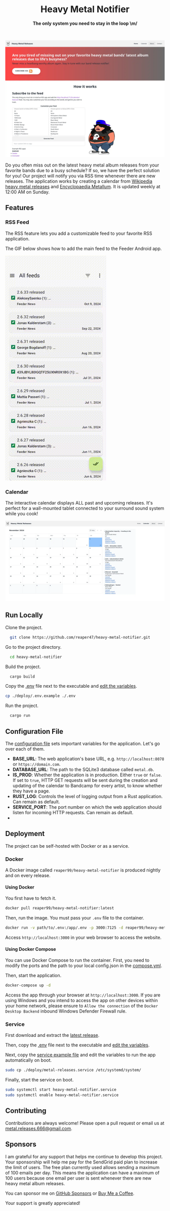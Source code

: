<div align="center">

# Heavy Metal Notifier
**The only system you need to stay in the loop \m/**

<br>

![Heavy Metal Notifier Screenshot](.github/images/main.webp)

</div>

Do you often miss out on the latest heavy metal album releases from your favorite bands due to a busy schedule? If so, we have the perfect solution for you! Our project will notify you via RSS time whenever there are new releases. The application works by creating a calendar from [Wikipedia heavy metal releases](https://en.wikipedia.org/wiki/2024_in_heavy_metal_music) and [Encyclopaedia Metallum](https://www.metal-archives.com/). It is updated weekly at 12:00 AM on Sunday. 

## Features

### RSS Feed

The RSS feature lets you add a customizable feed to your favorite RSS application.

The GIF below shows how to add the main feed to the Feeder Android app.

![RSS Screenshot](.github/images/feature_rss.gif)

### Calendar

The interactive calendar displays ALL past and upcoming releases. It's perfect for a wall-mounted tablet connected
to your surround sound system while you cook!

![Calendar Screenshot](.github/images/feature_calendar.webp)


## Run Locally

Clone the project.

```bash
  git clone https://github.com/reaper47/heavy-metal-notifier.git
```

Go to the project directory.

```bash
  cd heavy-metal-notifier
```

Build the project.

```bash
  cargo build
```

Copy the [.env](https://github.com/reaper47/heavy-metal-notifier/blob/main/deploy/.env.example) file next to the executable and [edit the variables](#configuration-file).

```bash
cp ./deploy/.env.example ./.env
```

Run the project.

```bash
  cargo run
```

## Configuration File

The [configuration file](https://github.com/reaper47/heavy-metal-notifier/blob/main/deploy/.env.example) sets important variables for the application. Let's go over each of them.

- **BASE_URL**: The web application's base URL, e.g. `http://localhost:8078` or `https://domain.com`.
- **DATABASE_URL**: The path to the SQLite3 database called `metal.db`.
- **IS_PROD**: Whether the application is in production. Either `true` or `false`. If set to `true`, HTTP GET requests will be sent during the creation and updating of the calendar to Bandcamp for every artist, to know whether they have a page. 
- **RUST_LOG**: Controls the level of logging output from a Rust application. Can remain as default.
- **SERVICE_PORT**: The port number on which the web application should listen  for incoming HTTP requests. Can remain as default.
- 

## Deployment

The project can be self-hosted with Docker or as a service.

### Docker

A Docker image called `reaper99/heavy-metal-notifier` is produced nightly and on every release.

#### Using Docker

You first have to fetch it.
```bash
docker pull reaper99/heavy-metal-notifier:latest
```

Then, run the image. You must pass your `.env` file to the container.
```bash
docker run -v path/to/.env:/app/.env -p 3000:7125 -d reaper99/heavy-metal:latest
```

Access `http://localhost:3000` in your web browser to access the website.

#### Using Docker Compose

You can use Docker Compose to run the container. First, you need to modify the ports and the path to your local 
config.json in the [compose.yml](https://github.com/reaper47/heavy-metal-notifier/blob/main/deploy/compose.yml).

Then, start the application.

```bash
docker-compose up -d
```

Access the app through your browser at `http://localhost:3000`.
If you are using Windows and you intend to access the app on other devices within your home network, please ensure
to `Allow the connection` of the `Docker Desktop Backend` inbound Windows Defender Firewall rule.

### Service

First download and extract the [latest release](https://github.com/reaper47/heavy-metal-notifier/releases).

Then, copy the [.env](https://github.com/reaper47/heavy-metal-notifier/blob/main/deploy/.env.example) file next 
to the executable and [edit the variables](#configuration-file).

Next, copy the [service example file](https://github.com/reaper47/heavy-metal-notifier/blob/main/deploy/metal-releases.service) 
and edit the variables to run the app automatically on boot.

```bash
sudo cp ./deploy/metal-releases.service /etc/systemd/system/ 
```

Finally, start the service on boot.

```bash
sudo systemctl start heavy-metal-notifier.service
sudo systemctl enable heavy-metal-notifier.service
```

## Contributing

Contributions are always welcome! Please open a pull request or email us at metal.releases.666@gmail.com.

## Sponsors

I am grateful for any support that helps me continue to develop this project. Your sponsorship will help me pay for 
the SendGrid paid plan to increase the limit of users. The free plan currently used allows sending a maximum of 100 
emails per day. This means the application can have a maximum of 100 users because one email per user is sent whenever 
there are new heavy metal album releases.

You can sponsor me on [GitHub Sponsors](https://github.com/sponsors/reaper47) or [Buy Me a Coffee](https://www.buymeacoffee.com/macpoule).

Your support is greatly appreciated!
